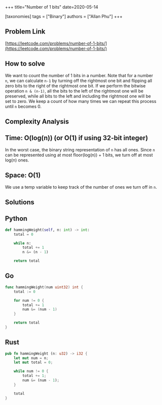 +++
title="Number of 1 bits"
date=2020-05-14

[taxonomies]
tags = ["Binary"]
authors = ["Allan Phu"]
+++

## Problem Link

[https://leetcode.com/problems/number-of-1-bits/](https://leetcode.com/problems/number-of-1-bits/)

## How to solve

We want to count the number of 1 bits in a number. Note that for a number `n`, we can calculate `n-1` by turning off the rightmost one bit and flipping all zero bits to the right of the rightmost one bit. If we perform the bitwise operation `n & (n-1)`, all the bits to the left of the rightmost one will be preserved, while all bits to the left and including the rightmost one will be set to zero. We keep a count of how many times we can repeat this process until `n` becomes 0.

## Complexity Analysis

## Time: O(log(n)) (or O(1) if using 32-bit integer)

In the worst case, the binary string representation of `n` has all ones. Since `n` can be represented using at most floor(log(n)) + 1 bits, we turn off at most log(n) ones.

## Space: O(1)

We use a temp variable to keep track of the number of ones we turn off in `n`.

## Solutions

## Python

``` python
def hammingWeight(self, n: int) -> int:
    total = 0

    while n:
        total += 1
        n &= (n - 1)

    return total
```

## Go

``` go
func hammingWeight(num uint32) int {
    total := 0

    for num != 0 {
        total += 1
        num &= (num - 1)
    }

    return total
}
```

## Rust

``` rust
pub fn hammingWeight (n: u32) -> i32 {
    let mut num = n;
    let mut total = 0;

    while num != 0 {
        total += 1;
        num &= (num - 1);
    }

    total
}
```
